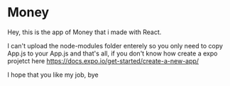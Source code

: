 # Money
Hey, this is the app of Money that i made with React.

I can't upload the node-modules folder enterely so you only need to copy App.js to your App.js and that's all, if you don't know how create a expo projetct here https://docs.expo.io/get-started/create-a-new-app/

I hope that you like my job, bye
